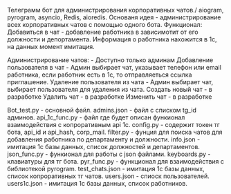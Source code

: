 Телеграмм бот для администрирования корпоративных чатов./
aiogram, pyrogram, asyncio, Redis, aioredis.
Основаня идея - администрирование всех корпоративных чатов с помощью одного бота.
Функционал:
Добавиться в чат - добавление работника в зависимотит от его должности и депортамента. Информация о работника нахожится в 1с, на данных момент имитация.

Администрирование чатов: - Доступно только админам
Добавление пользователя в чат - Админ выбирает чат, указывает телефон или email работника, если работник есть в 1c, то отправляеться ссылка приглашение.
Удаление пользователя из чата - Админ выбирает чат, выбирает пользователя для удаления из чата.
Создать новый чат - в разработке
Удалить чат - в разработке
Изменить чат - в разработке


Bot_test.py - основной файл.
admins.json - файл с списком tg_id админов.
api_1c_func.py - файл где будет описан функионал взаимодействия c копроративным api 1c.
config.py - содержит токен тг бота, api_id и api_hash, corp_mail.
filter.py - фунция для поиска чатов для добавления работника по департаменту и должности.
info.json - имитация 1с базы данных, список должностей и департаментов.
json_func.py - функионал для работы с json файлами.
keyboards.py - клавиатуры для тг бота.
pyr_func.py - функционал для взаимодействия с библиотекой pyrogram.
test_chats.json - имитация 1с базы данных, список копроративных тг чатов.
users.json - спиоск пользователей.
users1c.json - имитация 1с базы данных, список работников.
